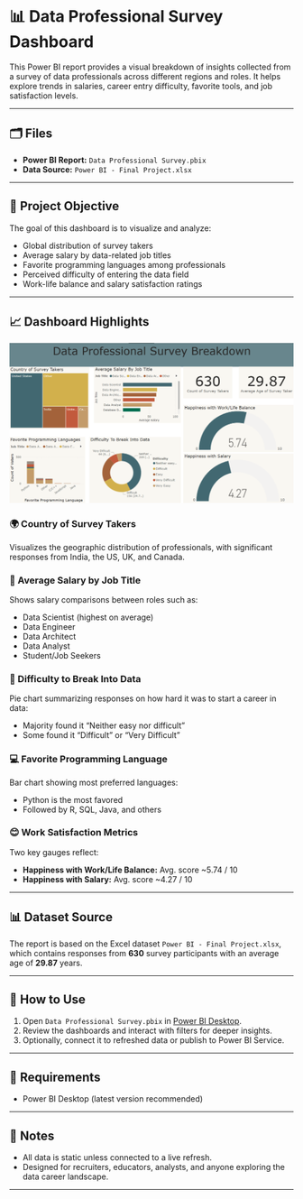 
# 📊 Data Professional Survey Dashboard

This Power BI report provides a visual breakdown of insights collected from a survey of data professionals across different regions and roles. It helps explore trends in salaries, career entry difficulty, favorite tools, and job satisfaction levels.

---

## 🗂 Files

- **Power BI Report:** `Data Professional Survey.pbix`
- **Data Source:** `Power BI - Final Project.xlsx`

---

## 📌 Project Objective

The goal of this dashboard is to visualize and analyze:
- Global distribution of survey takers
- Average salary by data-related job titles
- Favorite programming languages among professionals
- Perceived difficulty of entering the data field
- Work-life balance and salary satisfaction ratings

---

## 📈 Dashboard Highlights
![Dashboard Preview](./Dashboard.png)
### 🌍 Country of Survey Takers
Visualizes the geographic distribution of professionals, with significant responses from India, the US, UK, and Canada.

### 💼 Average Salary by Job Title
Shows salary comparisons between roles such as:
- Data Scientist (highest on average)
- Data Engineer
- Data Architect
- Data Analyst
- Student/Job Seekers

### 🧠 Difficulty to Break Into Data
Pie chart summarizing responses on how hard it was to start a career in data:
- Majority found it “Neither easy nor difficult”
- Some found it “Difficult” or “Very Difficult”

### 💻 Favorite Programming Language
Bar chart showing most preferred languages:
- Python is the most favored
- Followed by R, SQL, Java, and others

### 😊 Work Satisfaction Metrics
Two key gauges reflect:
- **Happiness with Work/Life Balance:** Avg. score ~5.74 / 10
- **Happiness with Salary:** Avg. score ~4.27 / 10

---

## 📊 Dataset Source

The report is based on the Excel dataset `Power BI - Final Project.xlsx`, which contains responses from **630** survey participants with an average age of **29.87** years.

---

## 🚀 How to Use

1. Open `Data Professional Survey.pbix` in [Power BI Desktop](https://powerbi.microsoft.com/desktop/).
2. Review the dashboards and interact with filters for deeper insights.
3. Optionally, connect it to refreshed data or publish to Power BI Service.

---

## 🔧 Requirements

- Power BI Desktop (latest version recommended)

---

## 📝 Notes

- All data is static unless connected to a live refresh.
- Designed for recruiters, educators, analysts, and anyone exploring the data career landscape.

---

